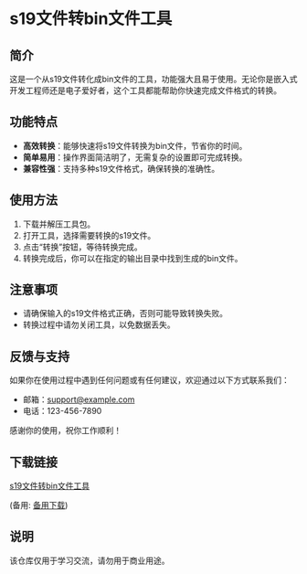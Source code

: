 # s19文件转bin文件工具

## 简介
这是一个从s19文件转化成bin文件的工具，功能强大且易于使用。无论你是嵌入式开发工程师还是电子爱好者，这个工具都能帮助你快速完成文件格式的转换。

## 功能特点
- **高效转换**：能够快速将s19文件转换为bin文件，节省你的时间。
- **简单易用**：操作界面简洁明了，无需复杂的设置即可完成转换。
- **兼容性强**：支持多种s19文件格式，确保转换的准确性。

## 使用方法
1. 下载并解压工具包。
2. 打开工具，选择需要转换的s19文件。
3. 点击“转换”按钮，等待转换完成。
4. 转换完成后，你可以在指定的输出目录中找到生成的bin文件。

## 注意事项
- 请确保输入的s19文件格式正确，否则可能导致转换失败。
- 转换过程中请勿关闭工具，以免数据丢失。

## 反馈与支持
如果你在使用过程中遇到任何问题或有任何建议，欢迎通过以下方式联系我们：
- 邮箱：support@example.com
- 电话：123-456-7890

感谢你的使用，祝你工作顺利！

## 下载链接
[s19文件转bin文件工具](https://pan.quark.cn/s/33c5c0fa17e8) 

(备用: [备用下载](https://pan.baidu.com/s/1Edxx2ay6EJTskiMeX09Bww?pwd=qr7t))

## 说明

该仓库仅用于学习交流，请勿用于商业用途。

